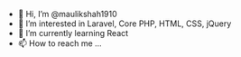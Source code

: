 - 👋 Hi, I’m @maulikshah1910
- 👀 I’m interested in Laravel, Core PHP, HTML, CSS, jQuery
- 🌱 I’m currently learning React
- 📫 How to reach me ...

<!---
maulikshah1910/maulikshah1910 is a ✨ special ✨ repository because its `README.md` (this file) appears on your GitHub profile.
You can click the Preview link to take a look at your changes.
--->
